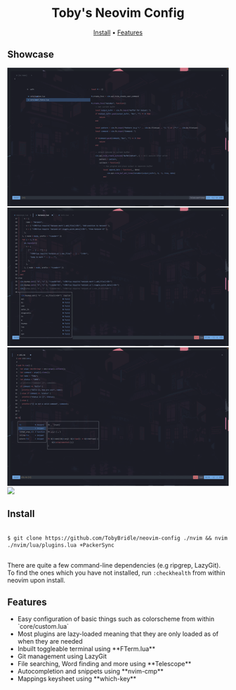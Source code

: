 <h1 align="center">Toby's Neovim Config</h1>
<div align="center">
    	<a href="#install">Install</a>
  <span> • </span>
        <a href="#features">Features</a>
</div>

<h2>Showcase</h2>

<img src="./media/telescope_findfiles.png" />
<img src="./media/completion.png" />
<img src="./media/snippets.png" />
<img src="./media/terminal.png" />

<h2 id="install">Install</h2>
<pre>
<code class="language-bash">
$ git clone https://github.com/TobyBridle/neovim-config ./nvim && nvim ./nvim/lua/plugins.lua +PackerSync
</code>
</pre>
There are quite a few command-line dependencies (e.g ripgrep, LazyGit). To find the ones which you have not installed, run <code>:checkhealth</code> from within neovim upon install.

<h2 id="features">Features</h2>
<ul>
<li>Easy configuration of basic things such as colorscheme from within `core/custom.lua`</li>
<li>Most plugins are lazy-loaded meaning that they are only loaded as of when they are needed</li>
<li>Inbuilt toggleable terminal using **FTerm.lua**</li>
<li>Git management using LazyGit</li>
<li>File searching, Word finding and more using **Telescope**</li>
<li>Autocompletion and snippets using **nvim-cmp**</li>
<li>Mappings keysheet using **which-key**</li>
</ul>
